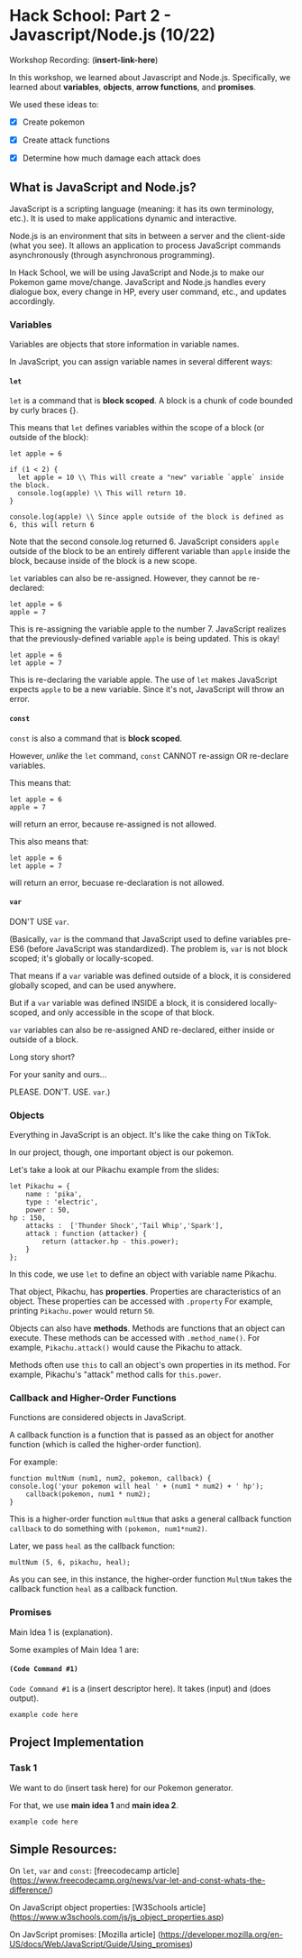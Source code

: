 # Hack School: Part 2 - Javascript/Node.js (10/22)

Workshop Recording: (__insert-link-here__)

In this workshop, we learned about Javascript and Node.js. Specifically, we learned about **variables**, **objects**, **arrow functions**, and **promises**.


We used these ideas to:
- [x] Create pokemon
- [x] Create attack functions
- [x] Determine how much damage each attack does



## What is JavaScript and Node.js?

JavaScript is a scripting language (meaning: it has its own terminology, etc.). It is used to make applications dynamic and interactive.

Node.js is an environment that sits in between a server and the client-side (what you see). It allows an application to process JavaScript commands asynchronously (through asynchronous programming).

In Hack School, we will be using JavaScript and Node.js to make our Pokemon game move/change. JavaScript and Node.js handles every dialogue box, every change in HP, every user command, etc., and updates accordingly.



### Variables

Variables are objects that store information in variable names.

In JavaScript, you can assign variable names in several different ways:

#### `let`

`let` is a command that is **block scoped**. A block is a chunk of code bounded by curly braces {}.

This means that `let` defines variables within the scope of a block (or outside of the block):

```
let apple = 6

if (1 < 2) {
  let apple = 10 \\ This will create a "new" variable `apple` inside the block.
  console.log(apple) \\ This will return 10.
}

console.log(apple) \\ Since apple outside of the block is defined as 6, this will return 6
```
Note that the second console.log returned 6. JavaScript considers  `apple` outside of the block to be an entirely different variable than `apple` inside the block, because inside of the block is a new scope.



`let` variables can also be re-assigned. However, they cannot be re-declared:
```
let apple = 6
apple = 7
```
This is re-assigning the variable apple to the number 7. JavaScript realizes that the previously-defined variable  `apple` is being updated. This is okay!

```
let apple = 6
let apple = 7
```
This is re-declaring the variable apple. The use of `let` makes JavaScript expects `apple` to be a new variable. Since it's not, JavaScript will throw an error.

#### `const`

`const` is also a command that is **block scoped**. 

However, *unlike* the `let` command, `const` CANNOT re-assign OR re-declare variables.

This means that:
```
let apple = 6
apple = 7
```
will return an error, because re-assigned is not allowed.

This also means that:
```
let apple = 6
let apple = 7
```
will return an error, becuase re-declaration is not allowed.

#### `var`

DON'T USE `var`.

(Basically, `var` is the command that JavaScript used to define variables pre-ES6 (before JavaScript was standardized). The problem is, `var` is not block scoped; it's globally or locally-scoped.

That means if a `var` variable was defined outside of a block, it is considered globally scoped, and can be used anywhere.

But if a `var` variable was defined INSIDE a block, it is considered locally-scoped, and only accessible in the scope of that block.

`var` variables can also be re-assigned AND re-declared, either inside or outside of a block.

Long story short?

For your sanity and ours...

PLEASE. DON'T. USE. `var`.)


### Objects

Everything in JavaScript is an object. It's like the cake thing on TikTok.

In our project, though, one important object is our pokemon.

Let's take a look at our Pikachu example from the slides:

```
let Pikachu = {
	name : 'pika',
	type : 'electric',
	power : 50,
hp : 150,
	attacks :  ['Thunder Shock','Tail Whip','Spark'],
	attack : function (attacker) {
		return (attacker.hp - this.power);
	}
};
```

In this code, we use `let` to define an object with variable name Pikachu. 

That object, Pikachu, has **properties**. Properties are characteristics of an object. These properties can be accessed with `.property` For example, printing `Pikachu.power` would return `50`.

Objects can also have **methods**. Methods are functions that an object can execute. These methods can be accessed with `.method_name()`. For example, `Pikachu.attack()` would cause the Pikachu to attack.

Methods often use `this` to call an object's own properties in its method. For example, Pikachu's "attack" method calls for `this.power`.


### Callback and Higher-Order Functions

Functions are considered objects in JavaScript. 

A callback function is a function that is passed as an object for another function (which is called the higher-order function).

For example:

```
function multNum (num1, num2, pokemon, callback) {
console.log('your pokemon will heal ' + (num1 * num2) + ' hp');
	callback(pokemon, num1 * num2);
}
```

This is a higher-order function `multNum` that asks a general callback function `callback` to do something with `(pokemon, num1*num2)`.

Later, we pass `heal` as the callback function:

```
multNum (5, 6, pikachu, heal);
```

As you can see, in this instance, the higher-order function `MultNum` takes the callback function `heal` as a callback function.


### Promises

Main Idea 1 is (explanation).

Some examples of Main Idea 1 are:

#### `(Code Command #1)`

`Code Command #1` is a (insert descriptor here). It takes (input) and (does output).

```
example code here
```

## Project Implementation

### Task 1

We want to do (insert task here) for our Pokemon generator.

For that, we use **main idea 1** and **main idea 2**.

```
example code here
```

## Simple Resources:

On `let`, `var` and `const`: [freecodecamp article] (https://www.freecodecamp.org/news/var-let-and-const-whats-the-difference/)

On JavaScript object properties: [W3Schools article] (https://www.w3schools.com/js/js_object_properties.asp)

On JavScript promises: [Mozilla article] (https://developer.mozilla.org/en-US/docs/Web/JavaScript/Guide/Using_promises)
